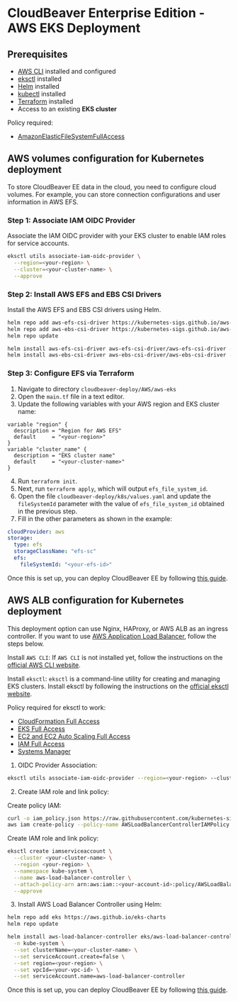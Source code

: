 # CloudBeaver Enterprise Edition - AWS EKS Deployment

## Prerequisites

- [AWS CLI](https://docs.aws.amazon.com/cli/latest/userguide/install-cliv2.html) installed and configured
- [eksctl](https://eksctl.io/installation/) installed  
- [Helm](https://helm.sh/docs/intro/install/) installed
- [kubectl](https://kubernetes.io/docs/tasks/tools/install-kubectl-linux/) installed
- [Terraform](https://developer.hashicorp.com/terraform/tutorials/aws-get-started/install-cli) installed
- Access to an existing **EKS cluster**

Policy required:
- [AmazonElasticFileSystemFullAccess](https://docs.aws.amazon.com/aws-managed-policy/latest/reference/AmazonElasticFileSystemFullAccess.html)

## AWS volumes configuration for Kubernetes deployment

To store CloudBeaver EE data in the cloud, you need to configure cloud volumes. For example, you can store connection configurations and user information in AWS EFS.

### Step 1: Associate IAM OIDC Provider

Associate the IAM OIDC provider with your EKS cluster to enable IAM roles for service accounts.

```bash
eksctl utils associate-iam-oidc-provider \
  --region=<your-region> \
  --cluster=<your-cluster-name> \
  --approve
```

### Step 2: Install AWS EFS and EBS CSI Drivers

Install the AWS EFS and EBS CSI drivers using Helm.

```bash
helm repo add aws-efs-csi-driver https://kubernetes-sigs.github.io/aws-efs-csi-driver/
helm repo add aws-ebs-csi-driver https://kubernetes-sigs.github.io/aws-ebs-csi-driver/
helm repo update

helm install aws-efs-csi-driver aws-efs-csi-driver/aws-efs-csi-driver --namespace kube-system
helm install aws-ebs-csi-driver aws-ebs-csi-driver/aws-ebs-csi-driver --namespace kube-system
```

### Step 3: Configure EFS via Terraform

1. Navigate to directory `cloudbeaver-deploy/AWS/aws-eks`
2. Open the `main.tf` file in a text editor.
3. Update the following variables with your AWS region and EKS cluster name:
```
variable "region" {
  description = "Region for AWS EFS"
  default     = "<your-region>"
}
variable "cluster_name" {
  description = "EKS cluster name"
  default     = "<your-cluster-name>"
}
```
4. Run `terraform init`.
5. Next, run `terraform apply`, which will output `efs_file_system_id`.
6. Open the file `cloudbeaver-deploy/k8s/values.yaml` and update the `fileSystemId` parameter with the value of `efs_file_system_id` obtained in the previous step.
7. Fill in the other parameters as shown in the example:

```yaml
cloudProvider: aws
storage:
  type: efs
  storageClassName: "efs-sc"
  efs:
    fileSystemId: "<your-efs-id>"
```

Once this is set up, you can deploy CloudBeaver EE by following [this guide](../../k8s/README.md).

## AWS ALB configuration for Kubernetes deployment

This deployment option can use Nginx, HAProxy, or AWS ALB as an ingress controller. If you want to use [AWS Application Load Balancer](https://docs.aws.amazon.com/elasticloadbalancing/latest/application/introduction.html), follow the steps below.

Install `AWS CLI`: If `AWS CLI` is not installed yet, follow the instructions on the [official AWS CLI website](https://docs.aws.amazon.com/cli/latest/userguide/install-cliv2.html).  

Install `eksctl`: `eksctl` is a command-line utility for creating and managing EKS clusters. Install eksctl by following the instructions on the [official eksctl website](https://eksctl.io/installation/).  

Policy required for eksctl to work:

- [CloudFormation Full Access](https://docs.aws.amazon.com/aws-managed-policy/latest/reference/AWSCloudFormationFullAccess.html)
- [EKS Full Access](https://docs.aws.amazon.com/eks/latest/userguide/security_iam_id-based-policy-examples.html#security_iam_id-based-policy-examples-console)
- [EC2 and EC2 Auto Scaling Full Access](https://docs.aws.amazon.com/aws-managed-policy/latest/reference/AmazonEC2FullAccess.html)
- [IAM Full Access](https://docs.aws.amazon.com/aws-managed-policy/latest/reference/IAMFullAccess.html)
- [Systems Manager](https://docs.aws.amazon.com/systems-manager/latest/userGuide/security_iam_id-based-policy-examples.html)

1. OIDC Provider Association:  

```bash
eksctl utils associate-iam-oidc-provider --region=<your-region> --cluster=<your-cluster-name> --approve
```

2. Create IAM role and link policy:  

Create policy IAM:  
```bash
curl -o iam_policy.json https://raw.githubusercontent.com/kubernetes-sigs/aws-load-balancer-controller/main/docs/install/iam_policy.json
aws iam create-policy --policy-name AWSLoadBalancerControllerIAMPolicy --policy-document file://iam_policy.json
```

Create IAM role and link policy:  
```bash
eksctl create iamserviceaccount \
  --cluster <your-cluster-name> \
  --region <your-region> \
  --namespace kube-system \
  --name aws-load-balancer-controller \
  --attach-policy-arn arn:aws:iam::<your-account-id>:policy/AWSLoadBalancerControllerIAMPolicy \
  --approve
```

3. Install AWS Load Balancer Controller using Helm:  

```bash
helm repo add eks https://aws.github.io/eks-charts
helm repo update

helm install aws-load-balancer-controller eks/aws-load-balancer-controller \
  -n kube-system \
  --set clusterName=<your-cluster-name> \
  --set serviceAccount.create=false \
  --set region=<your-region> \
  --set vpcId=<your-vpc-id> \
  --set serviceAccount.name=aws-load-balancer-controller
```

Once this is set up, you can deploy CloudBeaver EE by following [this guide](../../k8s/README.md). 